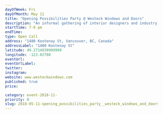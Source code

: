 ```yaml
---
dayOfWeek: Fri
dayOfMonth: May 11
title: "Opening Possibilities Party @ Westeck Windows and Doors"
description: "An informal gathering of interior designers and industry leaders in windows and patio openings. Intended to connect faces to names, showcase innovation in #fenestration, and celebrate our new partnership with Western Window Systems.<br> "
startTime: 7-9 pm
endTime: 
type: Open Call
address: "1480 Kootenay St, Vancouver, BC, Canada"
addressLabel: "1480 Kootenay St"
latitude: 49.2714939999999
longitude: -123.02708
eventUrl: 
eventUrlLabel: 
twitter: 
instagram: 
website: www.westeckwindows.com
published: true
price: 

category: event-2018-11-
priority: 0
slug: 2018-05-11-opening_possibilities_party__westeck_windows_and_doors
---
```

